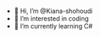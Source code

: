 - 👋 Hi, I’m @Kiana-shohoudi
- 👀 I’m interested in coding
- 🌱 I’m currently learning C#

<!---
Kiana-shohoudi/Kiana-shohoudi is a ✨ special ✨ repository because its `README.md` (this file) appears on your GitHub profile.
You can click the Preview link to take a look at your changes.
--->
